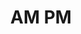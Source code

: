 ---
title: "AM PM"
url: /san-jose/am-pm-avenida-central-rogelio-fernandez-guell/
shop: comodidad
---